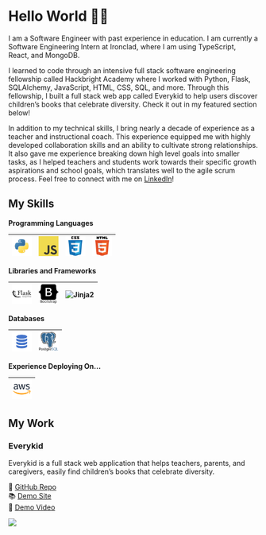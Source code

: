 # Hello World 👋🏼
I am a Software Engineer with past experience in education. I am currently a Software Engineering Intern at Ironclad, where I am using TypeScript, React, and MongoDB.

I learned to code through an intensive full stack software engineering fellowship called Hackbright Academy where I worked with Python, Flask, SQLAlchemy, JavaScript, HTML, CSS, SQL, and more. Through this fellowship, I built a full stack web app called Everykid to help users discover children’s books that celebrate diversity. Check it out in my featured section below!

In addition to my technical skills, I bring nearly a decade of experience as a teacher and instructional coach. This experience equipped me with highly developed collaboration skills and an ability to cultivate strong relationships. It also gave me experience breaking down high level goals into smaller tasks, as I helped teachers and students work towards their specific growth aspirations and school goals, which translates well to the agile scrum process. 
Feel free to connect with me on [LinkedIn](https://www.linkedin.com/in/becky-tarnowski/)!

## My Skills

**Programming Languages**

<img title="Python" alt="Python" width="40px" src="https://raw.githubusercontent.com/github/explore/master/topics/python/python.png" />|<img alt="JS" title="JavaScript" width="40px" src="https://raw.githubusercontent.com/github/explore/master/topics/javascript/javascript.png">|<img src="https://raw.githubusercontent.com/devicons/devicon/master/icons/css3/css3-original-wordmark.svg" alt="css3" width="40"/> |<img src="https://raw.githubusercontent.com/devicons/devicon/master/icons/html5/html5-original-wordmark.svg" alt="html5" width="40"/>  
|--|--|--|--|



**Libraries and Frameworks**

<img title="Flask" alt="Flask" width="40px" src="https://raw.githubusercontent.com/github/explore/master/topics/flask/flask.png">| <img src="https://raw.githubusercontent.com/devicons/devicon/master/icons/bootstrap/bootstrap-plain-wordmark.svg" alt="bootstrap" width="40" height="40"/>| <img title="Jinja2" width="40px" src="https://rajputhimanshu.files.wordpress.com/2018/02/jinja.jpg?resize=539%2C249">
|--|--|--|


**Databases**

<img title="SQL" alt="SQL" width="40px" src="https://raw.githubusercontent.com/github/explore/master/topics/sql/sql.png">|<img title="Postgresql" src="https://raw.githubusercontent.com/devicons/devicon/master/icons/postgresql/postgresql-original-wordmark.svg" alt="postgresql" width="40" height="40"/> </a> <br>
|--|--|

**Experience Deploying On...**

<img title="AWS" alt="AWS" width="40px" src="https://raw.githubusercontent.com/github/explore/main/topics/aws/aws.png">|
|--|

## My Work
<h3>Everykid</h3>
Everykid is a full stack web application that helps teachers, parents, and caregivers, easily find children’s books that celebrate diversity.


🤖 [GitHub Repo](https://github.com/btarnow/EveryKid)
<br>
📚 [Demo Site](http://18.216.150.110/)
<br>
🎥 [Demo Video](https://youtu.be/d1moGgvH0Ew)
<br>

<img src="https://user-images.githubusercontent.com/113391507/227785145-fdc5f826-f109-4c4d-bf03-1799869a9b30.png" />
